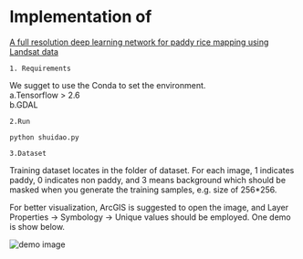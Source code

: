 # Implementation of 
[A full resolution deep learning network for paddy rice mapping using Landsat data](https://www.sciencedirect.com/science/article/pii/S0924271622002672)

    1. Requirements

We sugget to use the Conda to set the environment.  
a.Tensorflow > 2.6  
b.GDAL

    

    2.Run
```python shuidao.py```

    3.Dataset
Training dataset locates in the folder of dataset. For each image, 1 indicates paddy, 0 indicates non paddy, and 3 means background which should be masked when you generate the training samples, e.g. size of 256*256. 

For better visualization, ArcGIS is suggested to open the image, and Layer Properties -> Symbology -> Unique values should be employed. One demo is show below.

![demo image](images/demo.jpg)



